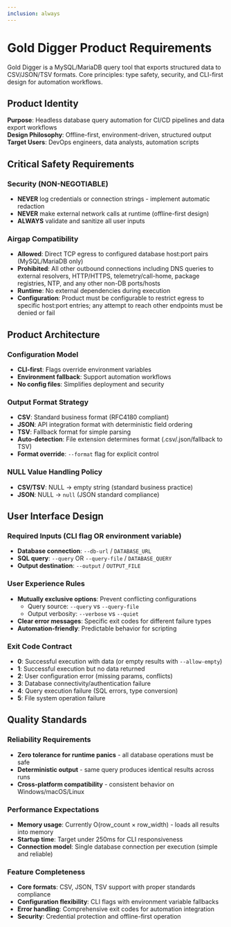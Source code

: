 ```yaml
---
inclusion: always
---
```


# Gold Digger Product Requirements

Gold Digger is a MySQL/MariaDB query tool that exports structured data to CSV/JSON/TSV formats. Core principles: type safety, security, and CLI-first design for automation workflows.

## Product Identity

**Purpose**: Headless database query automation for CI/CD pipelines and data export workflows\
**Design Philosophy**: Offline-first, environment-driven, structured output\
**Target Users**: DevOps engineers, data analysts, automation scripts

## Critical Safety Requirements

### Security (NON-NEGOTIABLE)

- **NEVER** log credentials or connection strings - implement automatic redaction
- **NEVER** make external network calls at runtime (offline-first design)
- **ALWAYS** validate and sanitize all user inputs

### Airgap Compatibility

- **Allowed**: Direct TCP egress to configured database host:port pairs (MySQL/MariaDB only)
- **Prohibited**: All other outbound connections including DNS queries to external resolvers, HTTP/HTTPS, telemetry/call-home, package registries, NTP, and any other non-DB ports/hosts
- **Runtime**: No external dependencies during execution
- **Configuration**: Product must be configurable to restrict egress to specific host:port entries; any attempt to reach other endpoints must be denied or fail

## Product Architecture

### Configuration Model

- **CLI-first**: Flags override environment variables
- **Environment fallback**: Support automation workflows
- **No config files**: Simplifies deployment and security

### Output Format Strategy

- **CSV**: Standard business format (RFC4180 compliant)
- **JSON**: API integration format with deterministic field ordering
- **TSV**: Fallback format for simple parsing
- **Auto-detection**: File extension determines format (.csv/.json/fallback to TSV)
- **Format override**: `--format` flag for explicit control

### NULL Value Handling Policy

- **CSV/TSV**: NULL → empty string (standard business practice)
- **JSON**: NULL → `null` (JSON standard compliance)

## User Interface Design

### Required Inputs (CLI flag OR environment variable)

- **Database connection**: `--db-url` / `DATABASE_URL`
- **SQL query**: `--query` OR `--query-file` / `DATABASE_QUERY`
- **Output destination**: `--output` / `OUTPUT_FILE`

### User Experience Rules

- **Mutually exclusive options**: Prevent conflicting configurations
  - Query source: `--query` vs `--query-file`
  - Output verbosity: `--verbose` vs `--quiet`
- **Clear error messages**: Specific exit codes for different failure types
- **Automation-friendly**: Predictable behavior for scripting

### Exit Code Contract

- **0**: Successful execution with data (or empty results with `--allow-empty`)
- **1**: Successful execution but no data returned
- **2**: User configuration error (missing params, conflicts)
- **3**: Database connectivity/authentication failure
- **4**: Query execution failure (SQL errors, type conversion)
- **5**: File system operation failure

## Quality Standards

### Reliability Requirements

- **Zero tolerance for runtime panics** - all database operations must be safe
- **Deterministic output** - same query produces identical results across runs
- **Cross-platform compatibility** - consistent behavior on Windows/macOS/Linux

### Performance Expectations

- **Memory usage**: Currently O(row_count × row_width) - loads all results into memory
- **Startup time**: Target under 250ms for CLI responsiveness
- **Connection model**: Single database connection per execution (simple and reliable)

### Feature Completeness

- **Core formats**: CSV, JSON, TSV support with proper standards compliance
- **Configuration flexibility**: CLI flags with environment variable fallbacks
- **Error handling**: Comprehensive exit codes for automation integration
- **Security**: Credential protection and offline-first operation

